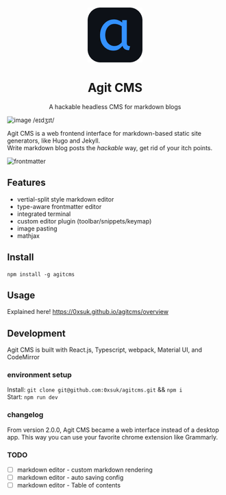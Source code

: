 <p align="center">
    <img src="https://github.com/0xsuk/agitcms/raw/main/public/icons/128x128.png">
    <h1 align="center">Agit CMS</h1>
    <p align="center">A hackable headless CMS for markdown blogs</p>
</p>

![image](https://user-images.githubusercontent.com/97814789/191286020-479deeba-3d7e-4b45-857d-6504eb8947e7.png)
/eɪdʒɪt/  

Agit CMS is a web frontend interface for markdown-based static site generators, like Hugo and Jekyll.  
Write markdown blog posts the *hackable* way, get rid of your itch points.

![frontmatter](https://user-images.githubusercontent.com/97814789/177042161-555c631e-2050-453c-b9de-1e2137ed7752.gif)


## Features
- vertial-split style markdown editor 
- type-aware frontmatter editor
- integrated terminal
- custom editor plugin (toolbar/snippets/keymap)
- image pasting
- mathjax

## Install
`npm install -g agitcms`


## Usage
Explained here! https://0xsuk.github.io/agitcms/overview


## Development
Agit CMS is built with React.js, Typescript, webpack, Material UI, and CodeMirror
### environment setup
Install: `git clone git@github.com:0xsuk/agitcms.git` && `npm i`  
Start: `npm run dev`  

### changelog
From version 2.0.0, Agit CMS became a web interface instead of a desktop app. This way you can use your favorite chrome extension like Grammarly.
  

### TODO  
- [ ] markdown editor - custom markdown rendering
- [ ] markdown editor - auto saving config
- [ ] markdown editor - Table of contents
